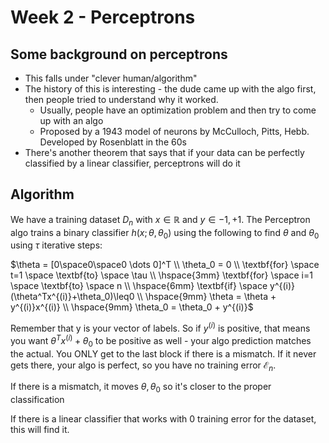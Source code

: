# Week 2 - Perceptrons

## Some background on perceptrons

* This falls under "clever human/algorithm"
* The history of this is interesting - the dude came up with the algo first, then people tried to understand why it worked. 
    * Usually, people have an optimization problem and then try to come up with an algo
    * Proposed by a 1943 model of neurons by McCulloch, Pitts, Hebb. Developed by Rosenblatt in the 60s
* There's another theorem that says that if your data can be perfectly classified by a linear classifier, perceptrons will do it


## Algorithm

We have a training dataset $D_n$ with $x \in \mathbb{R}$ and $y \in {-1, +1}$. The Perceptron algo trains a binary classifier $h(x;\theta,\theta_0)$ using the following to find $\theta$ and $\theta_0$ using $\tau$ iterative steps:

$\theta = [0\space0\space0 \dots 0]^T \\ \theta_0 = 0 \\ \textbf{for} \space t=1 \space \textbf{to} \space \tau \\ \hspace{3mm} \textbf{for} \space i=1 \space \textbf{to} \space n \\ \hspace{6mm} \textbf{if} \space y^{(i)}(\theta^Tx^{(i)}+\theta_0)\leq0 \\ \hspace{9mm} \theta = \theta + y^{(i)}x^{(i)} \\ \hspace{9mm} \theta_0 = \theta_0 + y^{(i)}$

Remember that y is your vector of labels. So if $y^{(i)}$ is positive, that means you want $\theta^Tx^{(i)} + \theta_0$ to be positive as well - your algo prediction matches the actual. You ONLY get to the last block if there is a mismatch. If it never gets there, your algo is perfect, so you have no training error $\mathcal{E}_n$.

If there is a mismatch, it moves $\theta, \theta_0$ so it's closer to the proper classification 

If there is a linear classifier that works with 0 training error for the dataset, this will find it.